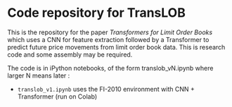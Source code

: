 # Code repository for TransLOB 

This is the repository for the paper _Transformers for Limit Order Books_ which uses a CNN for feature extraction followed by a Transformer to predict future price movements from limit order book data. This is research code and some assembly may be required.

The code is in iPython notebooks, of the form translob_vN.ipynb where larger N means later :

* ``translob_v1.ipynb`` uses the FI-2010 environment with CNN + Transformer (run on Colab) 
